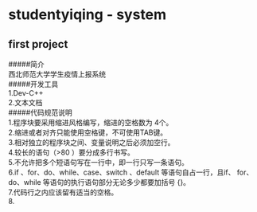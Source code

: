 # studentyiqing - system  
## first project  
#####简介  
西北师范大学学生疫情上报系统  
#####开发工具  
1.Dev-C++  
2.文本文档  
#####代码规范说明  
1.程序块要采用缩进风格编写，缩进的空格数为 4个。  
2.缩进或者对齐只能使用空格键，不可使用TAB键。  
3.相对独立的程序块之间、变量说明之后必须加空行。  
4.较长的语句（>80 ）要分成多行书写。  
5.不允许把多个短语句写在一行中，即一行只写一条语句。  
6.if 、for、do、while、case、switch 、default 等语句自占一行，且if、 for、do、while 等语句的执行语句部分无论多少都要加括号 {}。  
7.代码行之内应该留有适当的空格。  
8.
